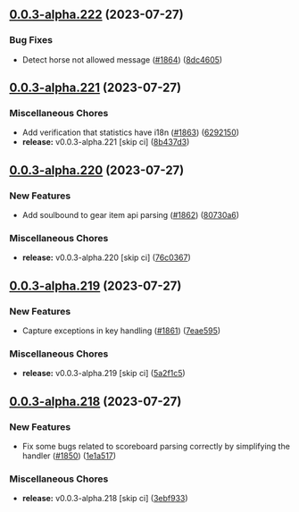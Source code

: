 ## [0.0.3-alpha.222](https://github.com/Wynntils/Artemis/compare/v0.0.3-alpha.221...v0.0.3-alpha.222) (2023-07-27)


### Bug Fixes

* Detect horse not allowed message ([#1864](https://github.com/Wynntils/Artemis/issues/1864)) ([8dc4605](https://github.com/Wynntils/Artemis/commit/8dc4605f3bc072cc3eaa698f6705c0855e9343e1))

## [0.0.3-alpha.221](https://github.com/Wynntils/Artemis/compare/v0.0.3-alpha.220...v0.0.3-alpha.221) (2023-07-27)


### Miscellaneous Chores

* Add verification that statistics have i18n ([#1863](https://github.com/Wynntils/Artemis/issues/1863)) ([6292150](https://github.com/Wynntils/Artemis/commit/6292150c3c742725dd1bba18612f529d27f5d811))
* **release:** v0.0.3-alpha.221 [skip ci] ([8b437d3](https://github.com/Wynntils/Artemis/commit/8b437d359234dcc7895aebe3046edf7b5643fa88))

## [0.0.3-alpha.220](https://github.com/Wynntils/Artemis/compare/v0.0.3-alpha.219...v0.0.3-alpha.220) (2023-07-27)


### New Features

* Add soulbound to gear item api parsing ([#1862](https://github.com/Wynntils/Artemis/issues/1862)) ([80730a6](https://github.com/Wynntils/Artemis/commit/80730a631f273f9dca4e0256e34fd39ce1f41d53))


### Miscellaneous Chores

* **release:** v0.0.3-alpha.220 [skip ci] ([76c0367](https://github.com/Wynntils/Artemis/commit/76c03674850682a062f3ed2a1a9881d93ba475b0))

## [0.0.3-alpha.219](https://github.com/Wynntils/Artemis/compare/v0.0.3-alpha.218...v0.0.3-alpha.219) (2023-07-27)


### New Features

* Capture exceptions in key handling ([#1861](https://github.com/Wynntils/Artemis/issues/1861)) ([7eae595](https://github.com/Wynntils/Artemis/commit/7eae595e93036475d1853d7c7810c6e78dcc7344))


### Miscellaneous Chores

* **release:** v0.0.3-alpha.219 [skip ci] ([5a2f1c5](https://github.com/Wynntils/Artemis/commit/5a2f1c5e1a5f15c64e3de7d9ca96e0d2e367e6d1))

## [0.0.3-alpha.218](https://github.com/Wynntils/Artemis/compare/v0.0.3-alpha.217...v0.0.3-alpha.218) (2023-07-27)


### New Features

* Fix some bugs related to scoreboard parsing correctly by simplifying the handler ([#1850](https://github.com/Wynntils/Artemis/issues/1850)) ([1e1a517](https://github.com/Wynntils/Artemis/commit/1e1a5178c9fffae3802a3d7f3ba9022b135c200f))


### Miscellaneous Chores

* **release:** v0.0.3-alpha.218 [skip ci] ([3ebf933](https://github.com/Wynntils/Artemis/commit/3ebf933e82161f544ea29c0cb166174613dc6eb2))

